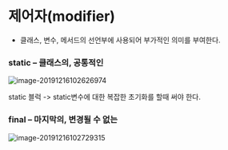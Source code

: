 # 제어자(modifier)

- 클래스, 변수, 메서드의 선언부에 사용되어 부가적인 의미를 부여한다.

### static – 클래스의, 공통적인

![image-20191216102626974](C:\Users\student\AppData\Roaming\Typora\typora-user-images\image-20191216102626974.png)

static 블럭 -> static변수에 대한 복잡한 초기화를 할때 써야 한다.



### final – 마지막의, 변경될 수 없는

![image-20191216102729315](C:\Users\student\AppData\Roaming\Typora\typora-user-images\image-20191216102729315.png)